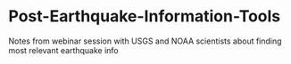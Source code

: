 # Post-Earthquake-Information-Tools
Notes from webinar session with USGS and NOAA scientists about finding most relevant earthquake info
